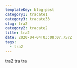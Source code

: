 ```yaml
---
templateKey: blog-post
category1: tracate1
category3: tracate33
slug: tra2
category2: tracate2
title: tra2
date: 2020-04-04T03:08:07.757Z
tags:
  - tra2
---
```

tra2  tra tra